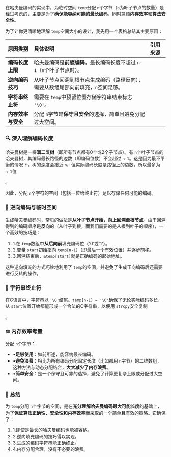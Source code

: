 在哈夫曼编码的实现中，为临时空间 `temp`分配 `n`个字节（`n`为叶子节点的数量）是经过考虑的，主要是为了**确保能容纳可能的最长编码**，同时兼顾**内存效率**和**算法安全性**。

为了让你更清晰地理解 `temp`空间大小的设计，我先用一个表格总结其主要原因：

| 原因类别           | 具体说明                                                     | 引用来源 |
| :----------------- | :----------------------------------------------------------- | :------- |
| **编码长度上限**   | 哈夫曼编码是**前缀编码**，最长编码长度不超过 `n-1`（`n`个叶子节点时）。 |          |
| **逆向编码技巧**   | 从叶子节点回溯到根节点生成编码（路径反向），需要从数组尾部向前填充，`n`空间足够。 |          |
| **字符串终止符**   | 需要在 `temp`中预留位置存储字符串结束标志 `'\0'`。           |          |
| **内存效率与安全** | 分配 `n`字节是**保守且安全**的选择，简单且避免分配过大空间。 |          |

### 🔍 深入理解编码长度

哈夫曼树是一棵**满二叉树**（即所有节点都有0个或2个子节点）。有 `n`个叶子节点的哈夫曼树，其编码最长路径的边数（即编码位数）不会超过 `n-1`。这是因为最不平衡的情况下，树的深度会接近 `n`，但实际编码长度是路径上的边数，所以最多为 `n-1`位

。



因此，分配 `n`个字符的空间（包括一位给终止符）足以存储任何可能的编码。

### 🔄 逆向编码与临时空间

生成哈夫曼编码时，常见的做法是**从叶子节点开始，向上回溯至根节点**。由于回溯得到的编码顺序是**反向**的（从叶子到根，而我们需要的是从根到叶子的顺序），一个高效的技巧是：

1. 1.在 `temp`数组中**从后向前**填充编码位（'0'或'1'）。
2. 2.变量 `start`初始指向 `temp[n-1]`（即最后一个有效位置）并逐步前移。
3. 3.回溯结束后，`&temp[start]`就是正确编码的起始地址。

这种逆向填充的方式巧妙地利用了 `temp`的空间，并避免了生成正向编码后还需要进行反转的操作。

### 💾 字符串终止符

在C语言中，字符串以 `'\0'`结尾。`temp[n-1] = '\0'`确保了无论实际编码多长，从 `start`位置开始都能形成一个合法的C字符串，以便用 `strcpy`安全复制

。



### ⚖️ 内存效率考量

分配 `n`个字节：

- •**足够使用**：如前所述，能容纳最长编码。
- •**避免浪费**：相比为所有编码分配固定长度（比如都用 `n`字节）的二维数组，这种方法与动态分配结合，**大大减少了内存浪费**。
- •**简单安全**：是一个保守且可靠的选择，避免了计算更复杂上限或分配过大空间。

### 📌 总结

为 `temp`分配 `n`个字节的空间，是在**充分理解哈夫曼编码最大可能长度**的基础上，为了**保证算法正确性、安全性和内存效率**而采取的一个简单且有效的策略。它确保了：

1. 1.即使是最长的哈夫曼编码也能被容纳。
2. 2.逆向填充编码的技巧得以实现。
3. 3.生成的编码字符串能正确终止。
4. 4.内存分配合理，没有不必要的浪费。
